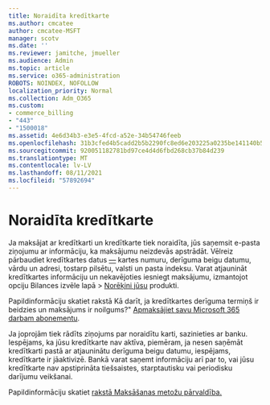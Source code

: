 ```yaml
---
title: Noraidīta kredītkarte
ms.author: cmcatee
author: cmcatee-MSFT
manager: scotv
ms.date: ''
ms.reviewer: jamitche, jmueller
ms.audience: Admin
ms.topic: article
ms.service: o365-administration
ROBOTS: NOINDEX, NOFOLLOW
localization_priority: Normal
ms.collection: Adm_O365
ms.custom:
- commerce_billing
- "443"
- "1500018"
ms.assetid: 4e6d34b3-e3e5-4fcd-a52e-34b54746feeb
ms.openlocfilehash: 31b3cfed4b5cadd2b5b2290fc8ed6e203225a0235be141140b5ecbd01efc2f98
ms.sourcegitcommit: 920051182781bd97ce4d4d6fbd268cb37b84d239
ms.translationtype: MT
ms.contentlocale: lv-LV
ms.lasthandoff: 08/11/2021
ms.locfileid: "57892694"
---
```

# <a name="declined-credit-card"></a>Noraidīta kredītkarte

Ja maksājat ar kredītkarti un kredītkarte tiek noraidīta, jūs saņemsit e-pasta ziņojumu ar informāciju, ka maksājumu neizdevās apstrādāt. Vēlreiz pārbaudiet kredītkartes datus [—](https://go.microsoft.com/fwlink/p/?linkid=842054) kartes numuru, derīguma beigu datumu, vārdu un adresi, tostarp pilsētu, valsti un pasta indeksu. Varat atjaunināt kredītkartes informāciju un nekavējoties iesniegt  maksājumu, izmantojot opciju Bilances izvēle lapā   >  [Norēķini jūsu](https://go.microsoft.com/fwlink/p/?linkid=842054) produkti.

Papildinformāciju skatiet rakstā Kā darīt, ja kredītkartes derīguma termiņš ir beidzies un maksājums ir noilgums?" [Apmaksājiet savu Microsoft 365 darbam abonementu](https://docs.microsoft.com/microsoft-365/commerce/billing-and-payments/pay-for-your-subscription#what-if-my-credit-card-was-declined-and-my-payment-is-past-due).
  
Ja joprojām tiek rādīts ziņojums par noraidītu karti, sazinieties ar banku. Iespējams, ka jūsu kredītkarte nav aktīva, piemēram, ja nesen saņēmāt kredītkarti pastā ar atjauninātu derīguma beigu datumu, iespējams, kredītkarte ir jāaktivizē. Bankā varat saņemt informāciju arī par to, vai jūsu kredītkarte nav apstiprināta tiešsaistes, starptautisku vai periodisku darījumu veikšanai.
  
Papildinformāciju skatiet [rakstā Maksāšanas metožu pārvaldība.](https://docs.microsoft.com/microsoft-365/commerce/billing-and-payments/manage-payment-methods)